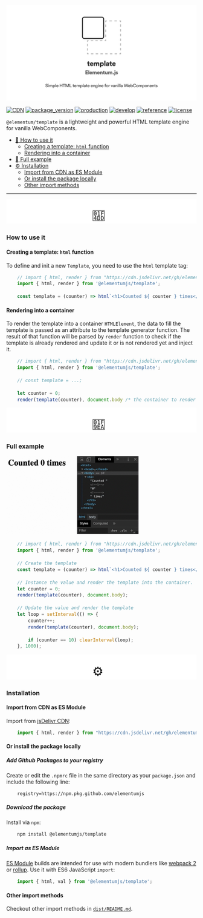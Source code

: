 <img src="https://raw.githubusercontent.com/elementumjs/template/master/assets/header.png"/>

[![CDN](https://img.shields.io/badge/CDN-jsDelivr-blueviolet)][1]
[![package_version](https://img.shields.io/github/package-json/v/elementumjs/template)][2]
[![production](https://github.com/elementumjs/template/workflows/production/badge.svg)][3]
[![develop](https://github.com/elementumjs/template/workflows/develop/badge.svg)][4]
[![reference](https://img.shields.io/badge/docs-REFERENCE-blue)][5]
[![license](https://img.shields.io/github/license/elementumjs/template)][6]

`@elementum/template` is a lightweight and powerful HTML template engine for vanilla WebComponents.

- [📝 How to use it][7]
  - [Creating a template: `html` function][8]
  - [Rendering into a container][9]
- [🧪 Full example][10]
- [⚙️ Installation][11]
  - [Import from CDN as ES Module][12]
  - [Or install the package locally][13]
  - [Other import methods][14]

---

<img src="https://raw.githubusercontent.com/elementumjs/template/master/assets/how-to-use-it.svg"/>

### How to use it

#### Creating a template: `html` function

To define and init a new `Template`, you need to use the `html` template tag:

```javascript
    // import { html, render } from "https://cdn.jsdelivr.net/gh/elementumjs/template/dist/template.esm.js";
    import { html, render } from '@elementumjs/template';

    const template = (counter) => html`<h1>Counted ${ counter } times</h1>`;
```

#### Rendering into a container

To render the template into a container `HTMLElement`, the data to fill the template is passed as an attribute to the template generator function. The result of that function will be parsed by `render` function to check if the template is already rendered and update it or is not rendered yet and inject it.

```javascript
    // import { html, render } from "https://cdn.jsdelivr.net/gh/elementumjs/template/dist/template.esm.js";
    import { html, render } from '@elementumjs/template';

    // const template = ...;

    let counter = 0;
    render(template(counter), document.body /* the container to render the template */);
```

<img src="https://raw.githubusercontent.com/elementumjs/template/master/assets/full-example.svg"/>

### Full example

<img src="https://raw.githubusercontent.com/elementumjs/template/master/assets/demo.gif" width="350"/>

```javascript
    // import { html, render } from "https://cdn.jsdelivr.net/gh/elementumjs/template/dist/template.esm.js";
    import { html, render } from '@elementumjs/template';

    // Create the template
    const template = (counter) => html`<h1>Counted ${ counter } times</h1>`;

    // Instance the value and render the template into the container.
    let counter = 0;
    render(template(counter), document.body);

    // Update the value and render the template
    let loop = setInterval(() => {
        counter++;
        render(template(counter), document.body);

        if (counter == 10) clearInterval(loop);
    }, 1000);
```

<img src="https://raw.githubusercontent.com/elementumjs/template/master/assets/installation.svg"/>

### Installation

#### Import from CDN as ES Module

Import from [jsDelivr CDN](https://www.jsdelivr.com/):

```javascript
    import { html, render } from "https://cdn.jsdelivr.net/gh/elementumjs/template/dist/template.esm.js";
```

#### Or install the package locally

##### Add Github Packages to your registry

Create or edit the `.npmrc` file in the same directory as your `package.json` and include the following line:

```
    registry=https://npm.pkg.github.com/elementumjs
```

##### Download the package

Install via `npm`:

```sh
    npm install @elementumjs/template
```

##### Import as ES Module

[ES Module](http://exploringjs.com/es6/ch_modules.html) builds are intended for use with modern bundlers like [webpack 2](https://webpack.js.org) or [rollup](http://rollupjs.org/). Use it with ES6 JavaScript `import`:
  
```javascript
    import { html, val } from '@elementumjs/template';
```

#### Other import methods

Checkout other import methods in [`dist/README.md`](./dist/README.md).

[0]: assets/header.png

[1]: https://cdn.jsdelivr.net/gh/elementumjs/template/dist/template.umd.js

[2]: https://github.com/elementumjs/template/packages/

[3]: https://github.com/elementumjs/template/actions?query=workflow%3Aproduction

[4]: https://github.com/elementumjs/template/actions?query=workflow%3Adevelop

[5]: docs/globals.md

[6]: LICENSE

[7]: #how-to-use-it

[8]: #creating-a-template-html-function

[9]: #rendering-into-a-container

[10]: #full-example

[11]: #installation

[12]: #import-from-cdn-as-es.module

[13]: #or-install-the-package-locally

[14]: #other-import-methods